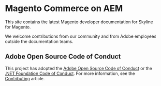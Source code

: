 # Magento Commerce on AEM

This site contains the latest Magento developer documentation for Skyline for Magento.

We welcome contributions from our community and from Adobe employees outside the documentation teams. 

## Adobe Open Source Code of Conduct

This project has adopted the [Adobe Open Source Code of Conduct](code-of-conduct.md) or the [.NET Foundation Code of Conduct](https://dotnetfoundation.org/code-of-conduct). For more information, see the [Contributing](contributing.md) article.
